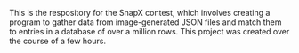 This is the respository for the SnapX contest, which involves creating a program to gather data from image-generated JSON files and match them to entries in a database of over a million rows. This project was created over the course of a few hours.
